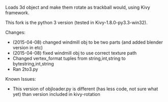 
Loads 3d object and make them rotate as trackball would, using Kivy framework.

This fork is the python 3 version (tested in Kivy-1.8.0-py3.3-win32).


Changes:
* (2015-04-08) changed windmill obj to be two parts (and added blender version in etc)
* (2015-04-08) fixed windmill obj to use correct texture path
* Changed vertex_format tuples from string,int,string to bytestring,int,string
* Ran 2to3.py

Known Issues:
* This version of objloader.py is different (has less code, not sure what yet) than version included in kivy-rotation